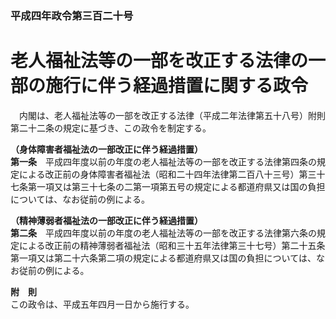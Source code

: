 ### 平成四年政令第三百二十号  
# 老人福祉法等の一部を改正する法律の一部の施行に伴う経過措置に関する政令  
　内閣は、老人福祉法等の一部を改正する法律（平成二年法律第五十八号）附則第二十二条の規定に基づき、この政令を制定する。  
  
**（身体障害者福祉法の一部改正に伴う経過措置）**  
**第一条**　平成四年度以前の年度の老人福祉法等の一部を改正する法律第四条の規定による改正前の身体障害者福祉法（昭和二十四年法律第二百八十三号）第三十七条第一項又は第三十七条の二第一項第五号の規定による都道府県又は国の負担については、なお従前の例による。  
  
**（精神薄弱者福祉法の一部改正に伴う経過措置）**  
**第二条**　平成四年度以前の年度の老人福祉法等の一部を改正する法律第六条の規定による改正前の精神薄弱者福祉法（昭和三十五年法律第三十七号）第二十五条第一項又は第二十六条第二項の規定による都道府県又は国の負担については、なお従前の例による。  
  
**附　則**  
この政令は、平成五年四月一日から施行する。  
  
